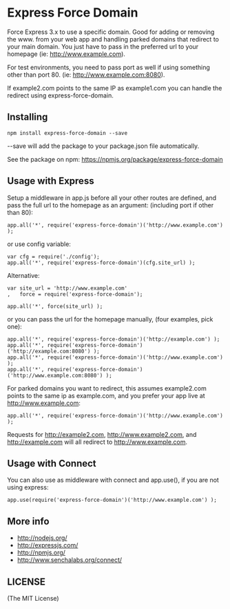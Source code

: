Express Force Domain
===========

Force Express 3.x to use a specific domain. Good for adding or removing the www. from your web app and handling parked domains that redirect to your main domain. You just have to pass in the preferred url to your homepage (ie: http://www.example.com).

For test environments, you need to pass port as well if using something other than port 80. (ie: http://www.example.com:8080).

If example2.com points to the same IP as example1.com you can handle the redirect using express-force-domain.

Installing
----

	npm install express-force-domain --save

--save will add the package to your package.json file automatically.

See the package on npm: https://npmjs.org/package/express-force-domain

Usage with Express
----

Setup a middleware in app.js before all your other routes are defined, and pass the full url to the homepage as an argument: (including port if other than 80):

	app.all('*', require('express-force-domain')('http://www.example.com') );

or use config variable:

	var cfg = require('./config');
	app.all('*', require('express-force-domain')(cfg.site_url) );

Alternative:

	var site_url = 'http://www.example.com'
	,	force = require('express-force-domain');

	app.all('*', force(site_url) );


or you can pass the url for the homepage manually, (four examples, pick one):

	app.all('*', require('express-force-domain')('http://example.com') );
	app.all('*', require('express-force-domain')('http://example.com:8080') );
	app.all('*', require('express-force-domain')('http://www.example.com') );
	app.all('*', require('express-force-domain')('http://www.example.com:8080') );


For parked domains you want to redirect, this assumes example2.com points to the same ip as example.com, and you prefer your app live at http://www.example.com:

	app.all('*', require('express-force-domain')('http://www.example.com') );

Requests for http://example2.com, http://www.example2.com, and http://example.com will all redirect to http://www.example.com.

Usage with Connect
----

You can also use as middleware with connect and app.use(), if you are not using express: 

	app.use(require('express-force-domain')('http://www.example.com') );

More info
----

* http://nodejs.org/
* http://expressjs.com/
* http://npmjs.org/
* http://www.senchalabs.org/connect/

LICENSE
----

(The MIT License)

